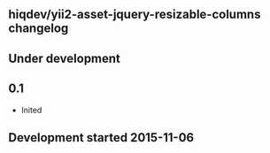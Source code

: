 hiqdev/yii2-asset-jquery-resizable-columns changelog
----------------------------------------------------

## Under development


## 0.1

- Inited

## Development started 2015-11-06

